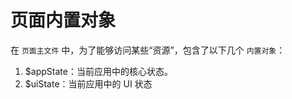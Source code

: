# 页面内置对象

在 ```页面主文件``` 中，为了能够访问某些“资源”，包含了以下几个 ```内置对象```：

1. $appState：当前应用中的核心状态。
2. $uiState：当前应用中的 UI 状态